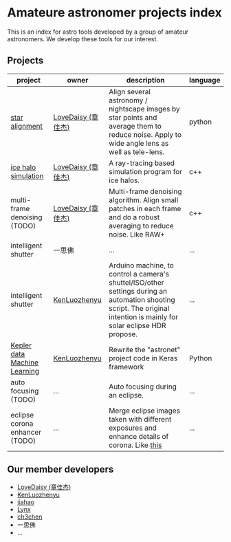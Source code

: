 # Amateure astronomer projects index
This is an index for astro tools developed by a group of amateur astronomers. We develop these tools for our interest.

## Projects

| project | owner | description | language |
|---------|-------|-------------|----------|
| [star alignment](https://github.com/LoveDaisy/star_alignment) | [LoveDaisy (章佳杰)](https://github.com/LoveDaisy) | Align several astronomy / nightscape images by star points and average them to reduce noise. Apply to wide angle lens as well as tele-lens. | python |
| [ice halo simulation](https://github.com/LoveDaisy/ice_halo_sim) | [LoveDaisy (章佳杰)](https://github.com/LoveDaisy) | A ray-tracing based simulation program for ice halos. | c++ |
| multi-frame denoising (TODO) | [LoveDaisy (章佳杰)](https://github.com/LoveDaisy) | Multi-frame denoising algorithm. Align small patches in each frame and do a robust averaging to reduce noise. Like RAW+ | c++ |
| intelligent shutter | 一思佛 | ... | ... |
| intelligent shutter | [KenLuozhenyu](https://github.com/kenluozhenyu) | Arduino machine, to control a camera's shuttel/ISO/other settings during an automation shooting script. The original intention is mainly for solar eclipse HDR propose. | ... |
| [Kepler data Machine Learning](https://github.com/kenluozhenyu/kepler_cnn_in_keras) | [KenLuozhenyu](https://github.com/kenluozhenyu) | Rewrite the "astronet" project code in Keras framework | Python |
| auto focusing (TODO) | ... | Auto focusing during an eclipse. | ... |
| eclipse corona enhancer (TODO) | ... | Merge eclipse images taken with different exposures and enhance details of corona. Like [this](https://hdr-astrophotography.com/?from=singlemessage&isappinstalled=0) | ... |

## Our member developers
* [LoveDaisy (章佳杰)](https://github.com/LoveDaisy)
* [KenLuozhenyu](https://github.com/kenluozhenyu)
* [jiahao](https://github.com/jiahao1986)
* [Lynx](https://github.com/umi-neko)
* [ch3chen](https://github.com/ch3chen)
* 一思佛
* ...
